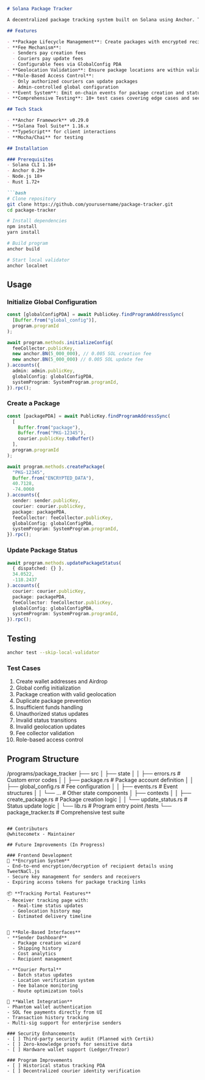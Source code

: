 ```markdown
# Solana Package Tracker

A decentralized package tracking system built on Solana using Anchor. This program allows users to create packages, update their delivery status, and enforce business logic for valid status transitions while handling fees and security.

## Features

- **Package Lifecycle Management**: Create packages with encrypted recipient data and track status transitions (Created, Dispatched, InTransit, etc.).
- **Fee Mechanism**: 
  - Senders pay creation fees
  - Couriers pay update fees
  - Configurable fees via GlobalConfig PDA
- **Geolocation Validation**: Ensure package locations are within valid latitude/longitude ranges
- **Role-Based Access Control**:
  - Only authorized couriers can update packages
  - Admin-controlled global configuration
- **Event System**: Emit on-chain events for package creation and status updates
- **Comprehensive Testing**: 10+ test cases covering edge cases and security scenarios

## Tech Stack

- **Anchor Framework** v0.29.0
- **Solana Tool Suite** 1.16.x
- **TypeScript** for client interactions
- **Mocha/Chai** for testing

## Installation

### Prerequisites
- Solana CLI 1.16+
- Anchor 0.29+
- Node.js 18+
- Rust 1.72+

```bash
# Clone repository
git clone https://github.com/yourusername/package-tracker.git
cd package-tracker

# Install dependencies
npm install
yarn install

# Build program
anchor build

# Start local validator
anchor localnet
```

## Usage

### Initialize Global Configuration
```typescript
const [globalConfigPDA] = await PublicKey.findProgramAddressSync(
  [Buffer.from("global_config")],
  program.programId
);

await program.methods.initializeConfig(
  feeCollector.publicKey,
  new anchor.BN(5_000_000), // 0.005 SOL creation fee
  new anchor.BN(5_000_000) // 0.005 SOL update fee
).accounts({
  admin: admin.publicKey,
  globalConfig: globalConfigPDA,
  systemProgram: SystemProgram.programId,
}).rpc();
```

### Create a Package
```typescript
const [packagePDA] = await PublicKey.findProgramAddressSync(
  [
    Buffer.from("package"),
    Buffer.from("PKG-12345"),
    courier.publicKey.toBuffer()
  ],
  program.programId
);

await program.methods.createPackage(
  "PKG-12345",
  Buffer.from("ENCRYPTED_DATA"),
  40.7128,
  -74.0060
).accounts({
  sender: sender.publicKey,
  courier: courier.publicKey,
  package: packagePDA,
  feeCollector: feeCollector.publicKey,
  globalConfig: globalConfigPDA,
  systemProgram: SystemProgram.programId,
}).rpc();
```

### Update Package Status
```typescript
await program.methods.updatePackageStatus(
  { dispatched: {} }, 
  34.0522, 
  -118.2437
).accounts({
  courier: courier.publicKey,
  package: packagePDA,
  feeCollector: feeCollector.publicKey,
  globalConfig: globalConfigPDA,
  systemProgram: SystemProgram.programId,
}).rpc();
```

## Testing
```bash
anchor test --skip-local-validator
```

### Test Cases
1. Create wallet addresses and Airdrop 
2. Global config initialization
3. Package creation with valid geolocation
4. Duplicate package prevention
5. Insufficient funds handling
6. Unauthorized status updates
7. Invalid status transitions
8. Invalid geolocation updates
9. Fee collector validation
10. Role-based access control

## Program Structure
/programs/package_tracker
├── src
│   ├── state
│   │   ├── errors.rs       # Custom error codes
│   │   ├── package.rs      # Package account definition
│   │   ├── global_config.rs # Fee configuration
│   │   ├── events.rs       # Event structures
│   │   └── ...            # Other state components
│   ├── contexts
│   │   ├── create_package.rs # Package creation logic
│   │   └── update_status.rs  # Status update logic
│   └── lib.rs              # Program entry point
/tests
└── package_tracker.ts      # Comprehensive test suite
```

## Contributors
@whitecometx - Maintainer

## Future Improvements (In Progress)

### Frontend Development
🔐 **Encryption System**
- End-to-end encryption/decryption of recipient details using TweetNaCl.js
- Secure key management for senders and receivers
- Expiring access tokens for package tracking links

📦 **Tracking Portal Features**
- Receiver tracking page with:
  - Real-time status updates
  - Geolocation history map
  - Estimated delivery timeline


👤 **Role-Based Interfaces**
- **Sender Dashboard**
  - Package creation wizard
  - Shipping history
  - Cost analytics
  - Recipient management
  
- **Courier Portal**
  - Batch status updates
  - Location verification system
  - Fee balance monitoring
  - Route optimization tools

🦄 **Wallet Integration**
- Phantom wallet authentication
- SOL fee payments directly from UI
- Transaction history tracking
- Multi-sig support for enterprise senders

### Security Enhancements
- [ ] Third-party security audit (Planned with Certik)
- [ ] Zero-knowledge proofs for sensitive data
- [ ] Hardware wallet support (Ledger/Trezor)

### Program Improvements
- [ ] Historical status tracking PDA
- [ ] Decentralized courier identity verification

